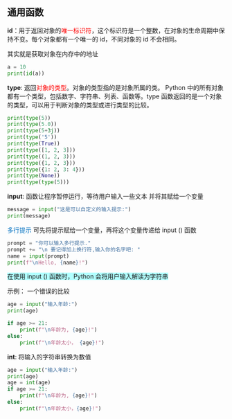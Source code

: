 ## 通用函数

**id**：用于返回对象的<font color=#FF0000>唯一标识符</font>，这个标识符是一个整数，在对象的生命周期中保持不变。每个对象都有一个唯一的 id，不同对象的 id 不会相同。

其实就是获取对象在内存中的地址  

```python
a = 10
print(id(a))
```

  
**type**: 返回<font color=#FF0000>对象的类型</font>。对象的类型指的是对象所属的类。 Python 中的所有对象都有一个类型，包括数字、字符串、列表、函数等。type 函数返回的是一个对象的类型，可以用于判断对象的类型或进行类型的比较。

```python
print(type(5))
print(type(5.0))
print(type(5+3j))
print(type('5'))
print(type(True))
print(type([1, 2, 3]))
print(type((1, 2, 3)))
print(type({1, 2, 3}))
print(type({1: 2, 3: 4}))
print(type(None))
print(type(type(5)))
```

**input**: 函数让程序暂停运⾏，等待⽤户输⼊⼀些⽂本 并将其赋给⼀个变量
```python
message = input("这是可以自定义的输入提示:")
print(message)
```

<font color="#0070c0">多行提示</font> 可先将提⽰赋给⼀个变量，再将这个变量传递给 input () 函数

```python
prompt = "你可以输入多行提示." 
prompt += "\n 要记得加上换行符,输入你的名字吧: "
name = input(prompt) 
print(f"\nHello, {name}!")
```

<span style="background:#b1ffff">在使⽤ input () 函数时，Python 会将⽤户输⼊解读为字符串</span>


示例： 一个错误的比较
```python
age = input("输入年龄:")
print(age)

if age >= 21:
	print(f"\n年龄为, {age}!")
else:
	print(f"\n年龄太小， {age}!")
```

**int**: 将输⼊的字符串转换为数值 
```python
age = input("输入年龄:")
print(age)
age = int(age)
if age >= 21:
	print(f"\n年龄为, {age}!")
else:
	print(f"\n年龄太小，{age}!")
```

